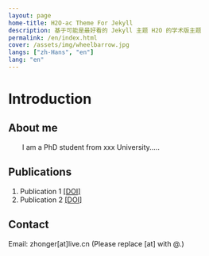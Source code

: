 ```yaml
---
layout: page
home-title: H2O-ac Theme For Jekyll
description: 基于可能是最好看的 Jekyll 主题 H2O 的学术版主题
permalink: /en/index.html
cover: /assets/img/wheelbarrow.jpg
langs: ["zh-Hans", "en"]
lang: "en"
---
```


# Introduction

## About me

&emsp;&emsp;I am a PhD student from xxx University.....

## Publications

1. Publication 1 [[DOI]](https://doi.org)
2. Publication 2 [[DOI]](https://doi.org)

## Contact

Email: zhonger[at]live.cn (Please replace [at] with @.)
